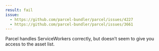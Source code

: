 ```yaml
---
result: fail
issue:
  - https://github.com/parcel-bundler/parcel/issues/4227
  - https://github.com/parcel-bundler/parcel/issues/3661
---
```


Parcel handles ServiceWorkers correctly, but doesn’t seem to give you access to the asset list.
